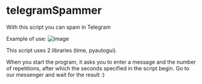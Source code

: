 # telegramSpammer
With this script you can spam in Telegram

Example of use:
![image](https://user-images.githubusercontent.com/79413366/210234515-65f3249b-79dd-479b-9b63-e92b8596551a.png)

This script uses 2 libraries (time, pyautogui).

When you start the program, it asks you to enter a message and the number of repetitions, after which the seconds specified in the script begin.
Go to our messenger and wait for the result :)
